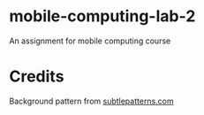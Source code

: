 # mobile-computing-lab-2
An assignment for mobile computing course

# Credits
Background pattern from [subtlepatterns.com](http://subtlepatterns.com/)
